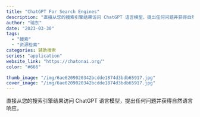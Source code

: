 ```yaml
---
title: "ChatGPT For Search Engines"
description: "直接从您的搜索引擎结果访问 ChatGPT 语言模型，提出任何问题并获得自然语言响应。"
author: "瑞东"
date: "2023-03-30"
tags:
  - "搜索"
  - "资源检索"
categories: 辅助搜索
series: "application"
website_link: "https://chatonai.org/"
color: "#666"

thumb_image: "/img/6ae6209020342bcdde1874d3bdb65917.jpg"
cover_image: "/img/6ae6209020342bcdde1874d3bdb65917.jpg"
---
```


直接从您的搜索引擎结果访问 ChatGPT 语言模型，提出任何问题并获得自然语言响应。